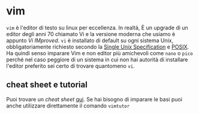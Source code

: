 # vim

`vim` è l'editor di testo su linux per eccellenza. In realtà, È un upgrade di un editor degli anni 70 chiamato Vi e la versione moderna che usiamo è appunto *Vi IMproved*. `vi` è installato di default su ogni sistema Unix, obbligatoriamente richiesto secondo la [Single Unix Specification](https://en.wikipedia.org/wiki/Single_UNIX_Specification) e [POSIX](https://en.wikipedia.org/wiki/POSIX). Ha quindi senso imparare Vim e non editor più amichevoli come `nano` o `pico` perché nel caso peggiore di un sistema in cui non hai autorità di installare l'editor preferito sei certo di trovare quantomeno `vi`.

## cheat sheet e tutorial

Puoi trovare un *cheat sheet* [qui](https://vim.rtorr.com/). Se hai bisogno di imparare le basi puoi anche utilizzare direttamente il comando `vimtutor`